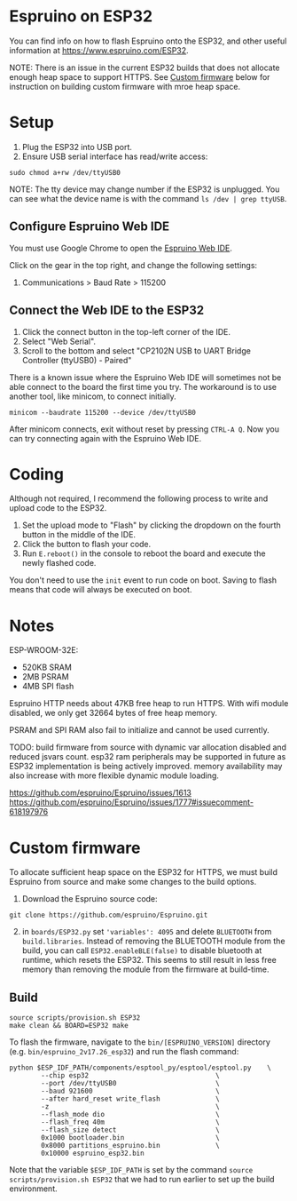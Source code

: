 # Espruino on ESP32

You can find info on how to flash Espruino onto the ESP32, and other useful information at https://www.espruino.com/ESP32.

NOTE: There is an issue in the current ESP32 builds that does not allocate enough heap space to support HTTPS. See [Custom firmware](#custom-firmware) below for instruction on building custom firmware with mroe heap space.

# Setup
1. Plug the ESP32 into USB port.
2. Ensure USB serial interface has read/write access:
```
sudo chmod a+rw /dev/ttyUSB0
```

NOTE: The tty device may change number if the ESP32 is unplugged. You can see what the device name is with the command `ls /dev | grep ttyUSB`.

## Configure Espruino Web IDE
You must use Google Chrome to open the [Espruino Web IDE](https://www.espruino.com/ide).

Click on the gear in the top right, and change the following settings:
1. Communications > Baud Rate > 115200

## Connect the Web IDE to the ESP32
1. Click the connect button in the top-left corner of the IDE.
2. Select "Web Serial".
3. Scroll to the bottom and select "CP2102N USB to UART Bridge Controller (ttyUSB0) - Paired"

There is a known issue where the Espruino Web IDE will sometimes not be able connect to the board the first time you try. The workaround is to use another tool, like minicom, to connect initially.

```
minicom --baudrate 115200 --device /dev/ttyUSB0
```

After minicom connects, exit without reset by pressing `CTRL-A Q`. Now you can try connecting again with the Espruino Web IDE.

# Coding
Although not required, I recommend the following process to write and upload code to the ESP32.

1. Set the upload mode to "Flash" by clicking the dropdown on the fourth button in the middle of the IDE.
2. Click the button to flash your code.
3. Run `E.reboot()` in the console to reboot the board and execute the newly flashed code.

You don't need to use the `init` event to run code on boot. Saving to flash means that code will always be executed on boot.

# Notes
ESP-WROOM-32E:
 - 520KB SRAM
 - 2MB PSRAM
 - 4MB SPI flash

Espruino HTTP needs about 47KB free heap to run HTTPS.
With wifi module disabled, we only get 32664 bytes of free heap memory.

PSRAM and SPI RAM also fail to initialize and cannot be used currently.

TODO: build firmware from source with dynamic var allocation disabled and reduced jsvars count.
esp32 ram peripherals may be supported in future as ESP32 implementation is being actively improved. memory availability may also increase with more flexible dynamic module loading.

https://github.com/espruino/Espruino/issues/1613
https://github.com/espruino/Espruino/issues/1777#issuecomment-618197976


# Custom firmware
To allocate sufficient heap space on the ESP32 for HTTPS, we must build Espruino from source and make some changes to the build options.

1. Download the Espruino source code:
```
git clone https://github.com/espruino/Espruino.git
```

2. in `boards/ESP32.py` set `'variables': 4095` and delete `BLUETOOTH` from `build.libraries`.
Instead of removing the BLUETOOTH module from the build, you can call `ESP32.enableBLE(false)` to disable bluetooth at runtime, which resets the ESP32. This seems to still result in less free memory than removing the module from the firmware at build-time.


## Build
```
source scripts/provision.sh ESP32
make clean && BOARD=ESP32 make
```

To flash the firmware, navigate to the `bin/[ESPRUINO_VERSION]` directory (e.g. `bin/espruino_2v17.26_esp32`) and run the flash command:
```
python $ESP_IDF_PATH/components/esptool_py/esptool/esptool.py    \
        --chip esp32                                \
        --port /dev/ttyUSB0                         \
        --baud 921600                               \
        --after hard_reset write_flash              \
        -z                                          \
        --flash_mode dio                            \
        --flash_freq 40m                            \
        --flash_size detect                         \
        0x1000 bootloader.bin                       \
        0x8000 partitions_espruino.bin              \
        0x10000 espruino_esp32.bin
```

Note that the variable `$ESP_IDF_PATH` is set by the command `source scripts/provision.sh ESP32` that we had to run earlier to set up the build environment.
